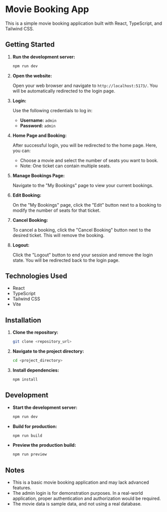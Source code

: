 # Movie Booking App

This is a simple movie booking application built with React, TypeScript, and Tailwind CSS.

## Getting Started

1.  **Run the development server:**

    ```bash
    npm run dev
    ```

2.  **Open the website:**

    Open your web browser and navigate to `http://localhost:5173/`. You will be automatically redirected to the login page.

3.  **Login:**

    Use the following credentials to log in:

    * **Username:** `admin`
    * **Password:** `admin`

4.  **Home Page and Booking:**

    After successful login, you will be redirected to the home page. Here, you can:

    * Choose a movie and select the number of seats you want to book.
    * Note: One ticket can contain multiple seats.

5.  **Manage Bookings Page:**

    Navigate to the "My Bookings" page to view your current bookings.

6.  **Edit Booking:**

    On the "My Bookings" page, click the "Edit" button next to a booking to modify the number of seats for that ticket.

7.  **Cancel Booking:**

    To cancel a booking, click the "Cancel Booking" button next to the desired ticket. This will remove the booking.

8.  **Logout:**

    Click the "Logout" button to end your session and remove the login state. You will be redirected back to the login page.

## Technologies Used

* React
* TypeScript
* Tailwind CSS
* Vite

## Installation

1.  **Clone the repository:**

    ```bash
    git clone <repository_url>
    ```

2.  **Navigate to the project directory:**

    ```bash
    cd <project_directory>
    ```

3.  **Install dependencies:**

    ```bash
    npm install
    ```

## Development

* **Start the development server:**

    ```bash
    npm run dev
    ```

* **Build for production:**

    ```bash
    npm run build
    ```

* **Preview the production build:**

    ```bash
    npm run preview
    ```

## Notes

* This is a basic movie booking application and may lack advanced features.
* The admin login is for demonstration purposes. In a real-world application, proper authentication and authorization would be required.
* The movie data is sample data, and not using a real database.